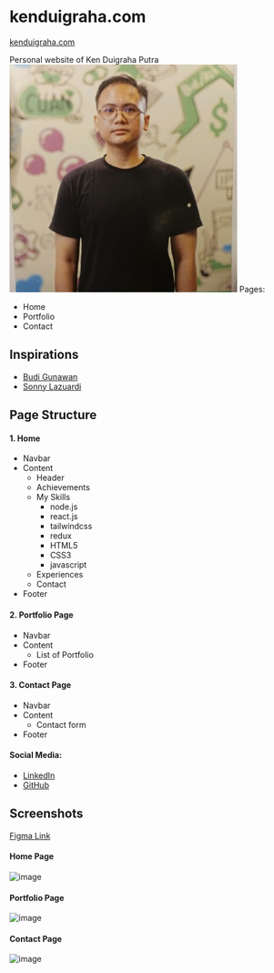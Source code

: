 # kenduigraha.com
[kenduigraha.com](https://kenduigraha.com)

Personal website of Ken Duigraha Putra
![alt text](1680314342364.jpg)
Pages:
- Home
- Portfolio
- Contact

## Inspirations
- [Budi Gunawan](https://www.budigunawan.com/)
- [Sonny Lazuardi](https://sonnylab.framer.website/)

## Page Structure
#### 1. Home
- Navbar
- Content
  - Header
  - Achievements
  - My Skills
    - node.js
    - react.js
    - tailwindcss
    - redux
    - HTML5
    - CSS3
    - javascript
  - Experiences
  - Contact
- Footer

#### 2. Portfolio Page
- Navbar
- Content
  - List of Portfolio
- Footer

#### 3. Contact Page
- Navbar
- Content
  - Contact form
- Footer

#### Social Media:
- [LinkedIn](https://www.linkedin.com/in/kenduigraha/)
- [GitHub](https://github.com/kenduigraha)

## Screenshots
[Figma Link](https://www.figma.com/design/8CNI318ggHHfnMrvMpObl8/kenduigraha.com?node-id=0-1&t=QPl6bQuMdCGd1l50-1)
#### Home Page
<img width="185" alt="image" src="https://github.com/user-attachments/assets/b7bbaa2f-b11b-492b-a04a-7ffb0cdec8ae" />

#### Portfolio Page
<img width="187" alt="image" src="https://github.com/user-attachments/assets/9625958c-c2df-4ec5-931d-f3afdc9aa95c" />

#### Contact Page
<img width="422" alt="image" src="https://github.com/user-attachments/assets/a9f7ea1f-7378-42d5-9701-42839468764f" />

